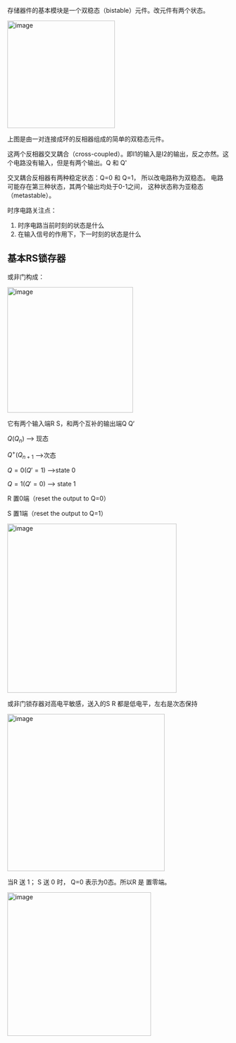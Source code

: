 存储器件的基本模块是一个双稳态（bistable）元件。改元件有两个状态。

<img width="244" alt="image" src="https://github.com/zmz231126/Learning/assets/164715631/19711f4a-7f43-41fe-889b-15ea7ea7c427">

上图是由一对连接成环的反相器组成的简单的双稳态元件。

这两个反相器交叉耦合（cross-coupled）。即I1的输入是I2的输出，反之亦然。这个电路没有输入，但是有两个输出。Q 和 Q' 

交叉耦合反相器有两种稳定状态：Q=0 和 Q=1， 所以改电路称为双稳态。 电路可能存在第三种状态，其两个输出均处于0-1之间，
这种状态称为亚稳态（metastable）。

时序电路关注点：
1. 时序电路当前时刻的状态是什么
2. 在输入信号的作用下，下一时刻的状态是什么


## 基本RS锁存器
或非门构成：

<img width="285" alt="image" src="https://github.com/zmz231126/Learning/assets/164715631/5a7eec13-aa0c-40e5-bb18-2abd0d0a4da8">

它有两个输入端R S，和两个互补的输出端Q Q‘

$Q (Q_n)$ --> 现态

$Q^{+} (Q_{n+1}$ -->次态

$Q = 0 (Q' = 1)$ -->state 0

$Q = 1 (Q' = 0)$ --> state 1

R 置0端（reset the output to Q=0）

S 置1端（reset the output to Q=1）

<img width="384" alt="image" src="https://github.com/zmz231126/Learning/assets/164715631/ac5ad8b2-5d7c-4e55-aa58-da31d6aaa5da">

或非门锁存器对高电平敏感，送入的S R 都是低电平，左右是次态保持

<img width="357" alt="image" src="https://github.com/zmz231126/Learning/assets/164715631/d50a5f90-0ee8-4d37-8648-38a03baf162b">

当R 送 1； S 送 0 时， Q=0 表示为0态。所以R 是 置零端。

<img width="326" alt="image" src="https://github.com/zmz231126/Learning/assets/164715631/71ac408c-5a19-460e-8f14-ae68591a4ab1">


